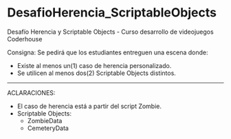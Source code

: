 # DesafioHerencia_ScriptableObjects
Desafío Herencia y Scriptable Objects - Curso desarrollo de videojuegos Coderhouse

Consigna: Se pedirá que los estudiantes entreguen una escena donde:
- Existe al menos un(1) caso de herencia personalizado.
- Se utilicen al menos dos(2) Scriptable Objects distintos.

----------------------------------------------------------------------------------
ACLARACIONES:
- El caso de herencia está a partir del script Zombie.
- Scriptable Objects:
    - ZombieData
    - CemeteryData
